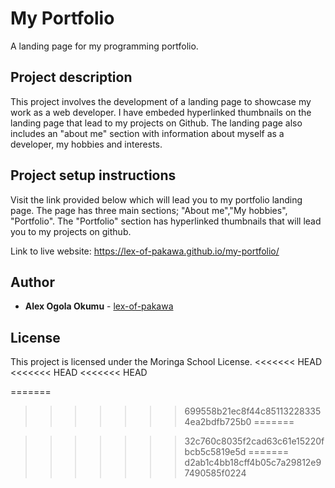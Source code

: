 # My Portfolio

A landing page for my programming portfolio.

## Project description

This project involves the development of a landing page to showcase my work as a web developer. I have embeded hyperlinked thumbnails on the landing page that lead to my projects on Github. The landing page also includes an "about me" section with information about myself as a developer, my hobbies and interests.

## Project setup instructions

Visit the link provided below which will lead you to my portfolio landing page.
The page has three main sections; "About me","My hobbies", "Portfolio".
The "Portfolio" section has hyperlinked thumbnails that will lead you to my projects on github.

Link to live website: https://lex-of-pakawa.github.io/my-portfolio/

## Author

* **Alex Ogola Okumu** - [lex-of-pakawa](https://github.com/lex-of-pakawa)


## License

This project is licensed under the Moringa School License.
<<<<<<< HEAD
<<<<<<< HEAD
<<<<<<< HEAD

=======
>>>>>>> 699558b21ec8f44c851132283354ea2bdfb725b0
=======

>>>>>>> 32c760c8035f2cad63c61e15220fbcb5c5819e5d
=======
>>>>>>> d2ab1c4bb18cff4b05c7a29812e97490585f0224
